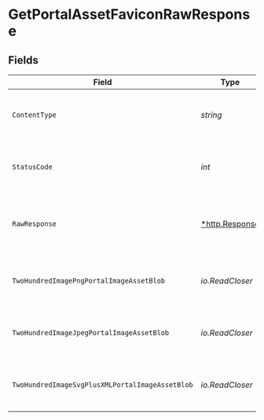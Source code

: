 # GetPortalAssetFaviconRawResponse


## Fields

| Field                                                   | Type                                                    | Required                                                | Description                                             |
| ------------------------------------------------------- | ------------------------------------------------------- | ------------------------------------------------------- | ------------------------------------------------------- |
| `ContentType`                                           | *string*                                                | :heavy_check_mark:                                      | HTTP response content type for this operation           |
| `StatusCode`                                            | *int*                                                   | :heavy_check_mark:                                      | HTTP response status code for this operation            |
| `RawResponse`                                           | [*http.Response](https://pkg.go.dev/net/http#Response)  | :heavy_check_mark:                                      | Raw HTTP response; suitable for custom response parsing |
| `TwoHundredImagePngPortalImageAssetBlob`                | *io.ReadCloser*                                         | :heavy_minus_sign:                                      | Logo of the portal. Can be either png, jpeg or svg      |
| `TwoHundredImageJpegPortalImageAssetBlob`               | *io.ReadCloser*                                         | :heavy_minus_sign:                                      | Logo of the portal. Can be either png, jpeg or svg      |
| `TwoHundredImageSvgPlusXMLPortalImageAssetBlob`         | *io.ReadCloser*                                         | :heavy_minus_sign:                                      | Logo of the portal. Can be either png, jpeg or svg      |